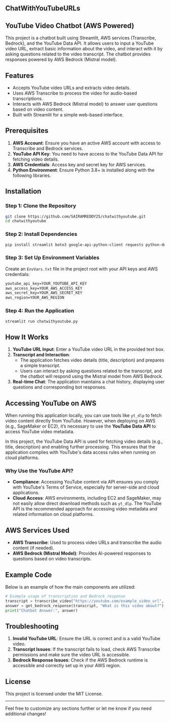 ## ChatWithYouTubeURLs

## YouTube Video Chatbot (AWS Powered)

This project is a chatbot built using Streamlit, AWS services (Transcribe, Bedrock), and the YouTube Data API. It allows users to input a YouTube video URL, extract basic information about the video, and interact with it by asking questions related to the video transcript. The chatbot provides responses powered by AWS Bedrock (Mistral model).

## Features

- Accepts YouTube video URLs and extracts video details.
- Uses AWS Transcribe to process the video for audio-based transcriptions.
- Interacts with AWS Bedrock (Mistral model) to answer user questions based on video content.
- Built with Streamlit for a simple web-based interface.

## Prerequisites

1. **AWS Account**: Ensure you have an active AWS account with access to Transcribe and Bedrock services.
2. **YouTube API Key**: You need to have access to the YouTube Data API for fetching video details.
3. **AWS Credentials**: Access key and secret key for AWS services.
4. **Python Environment**: Ensure Python 3.8+ is installed along with the following libraries.

## Installation

### Step 1: Clone the Repository

```bash
git clone https://github.com/SAIRAMREDDY25/chatwithyoutube.git
cd chatwithyoutube
```

### Step 2: Install Dependencies

```bash
pip install streamlit boto3 google-api-python-client requests python-dotenv
```

### Step 3: Set Up Environment Variables

Create an `EnvVars.txt` file in the project root with your API keys and AWS credentials:

```txt
youtube_api_key=YOUR_YOUTUBE_API_KEY
aws_access_key=YOUR_AWS_ACCESS_KEY
aws_secret_key=YOUR_AWS_SECRET_KEY
aws_region=YOUR_AWS_REGION
```

### Step 4: Run the Application

```bash
streamlit run chatwithyoutube.py
```

## How It Works

1. **YouTube URL Input**: Enter a YouTube video URL in the provided text box.
2. **Transcript and Interaction**:
    - The application fetches video details (title, description) and prepares a simple transcript.
    - Users can interact by asking questions related to the transcript, and the chatbot will respond using the Mistral model from AWS Bedrock.
3. **Real-time Chat**: The application maintains a chat history, displaying user questions and corresponding bot responses.

## Accessing YouTube on AWS

When running this application locally, you can use tools like `yt_dlp` to fetch video content directly from YouTube. However, when deploying on AWS (e.g., SageMaker or EC2), it’s necessary to use the **YouTube Data API** to access YouTube video metadata.

In this project, the YouTube Data API is used for fetching video details (e.g., title, description) and enabling further processing. This ensures that the application complies with YouTube's data access rules when running on cloud platforms.

### Why Use the YouTube API?

- **Compliance**: Accessing YouTube content via API ensures you comply with YouTube's Terms of Service, especially for server-side and cloud applications.
- **Cloud Access**: AWS environments, including EC2 and SageMaker, may not easily allow direct download methods such as `yt_dlp`. The YouTube API is the recommended approach for accessing video metadata and related information on cloud platforms.

## AWS Services Used

- **AWS Transcribe**: Used to process video URLs and transcribe the audio content (if needed).
- **AWS Bedrock (Mistral Model)**: Provides AI-powered responses to questions based on video transcripts.


## Example Code

Below is an example of how the main components are utilized:

```python
# Example usage of transcription and Bedrock response
transcript = transcribe_video("https://youtube.com/example_video_url", "example_transcription_job")
answer = get_bedrock_response(transcript, "What is this video about?")
print("Chatbot Answer:", answer)
```

## Troubleshooting

1. **Invalid YouTube URL**: Ensure the URL is correct and is a valid YouTube video.
2. **Transcript Issues**: If the transcript fails to load, check AWS Transcribe permissions and make sure the video URL is accessible.
3. **Bedrock Response Issues**: Check if the AWS Bedrock runtime is accessible and correctly set up in your AWS region.

## License

This project is licensed under the MIT License.

---

Feel free to customize any sections further or let me know if you need additional changes!
